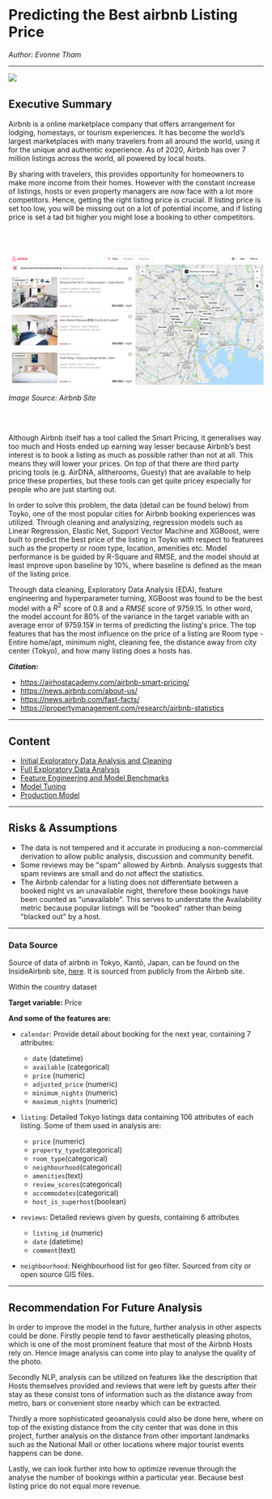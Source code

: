 # Predicting the Best airbnb Listing Price 

_Author: Evonne Tham_

---
![](https://assets.bwbx.io/images/users/iqjWHBFdfxIU/iKAhd1KFQDfw/v0/-1x-1.jpg)


## Executive Summary

Airbnb is a online marketplace company that offers arrangement for lodging, homestays, or tourism experiences. It has become the world’s largest marketplaces with many travelers from all around the world, using it for the unique and authentic experience. As of 2020, Airbnb has over 7 million listings across the world, all powered by local hosts.

By sharing with travelers, this provides opportunity for homeowners to make more income from their homes. However with the constant increase of listings, hosts or even property managers are now face with a lot more competitors. Hence, getting the right listing price is crucial. If listing price is set too low, you will be missing out on a lot of potential income, and if listing price is set a tad bit higher you might lose a booking to other competitors. 

<br>
<br>

![title](./image/airbnb_site.png)

_Image Source: Airbnb Site_

<br>
<br>


Although Airbnb itself has a tool called the Smart Pricing, it generalises way too much and Hosts ended up earning way lesser because Airbnb’s best interest is to book a listing as much as possible rather than not at all. This means they will lower your prices. On top of that there are third party pricing tools (e.g. AirDNA, alltherooms, Guesty) that are available to help price these properties, but these tools can get quite pricey especially for people who are just starting out. 

In order to solve this problem, the data (detail can be found below) from Toyko, one of the most popular cities for Airbnb booking experiences was utilized. Through cleaning and analysizing, regression models such as Linear Regression, Elastic Net, Support Vector Machine and XGBoost, were built to predict the best price of the listing in Toyko with respect to featurees such as the property or room type, location, amenities etc. Model performance is be guided by R-Square and RMSE, and the model should at least improve upon baseline by 10%, where baseline is defined as the mean of the listing price.

Through data cleaning, Exploratory Data Analysis (EDA), feature engineering and hyperparameter turning, XGBoost was found to be the best model with a $R^2$ score of 0.8 and a $RMSE$ score of 9759.15. In other word, the model account for 80% of the variance in the target variable with an average error of 9759.15¥ in terms of predicting the listing's price. The top features that has the most influence on the price of a listing are Room type - Entire home/apt, minimum night, cleaning fee, the distance away from city center (Tokyo), and how many listing does a hosts has. 

___Citation:___
- https://airhostacademy.com/airbnb-smart-pricing/
- https://news.airbnb.com/about-us/
- https://news.airbnb.com/fast-facts/
- https://ipropertymanagement.com/research/airbnb-statistics


---
## Content
- [Initial Exploratory Data Analysis and Cleaning](./codes/01_Data_Cleaning_and_EDA.ipynb)
- [Full Exploratory Data Analysis](./codes/02_Full_EDA.ipynb)
- [Feature Engineering and Model Benchmarks](./codes/03_Feature_Engineering_and_Model_Benchmarks.ipynb)
- [Model Tuning](./codes/04_Model_Tuning.ipynb)
- [Production Model](./codes/05_Production_Model.ipynb)

---
## Risks & Assumptions

- The data is not tempered and it accurate in producing a non-commercial derivation to allow public analysis, discussion and community benefit. 
- Some reviews may be "spam" allowed by Airbnb. Analysis suggests that spam reviews are small and do not affect the statistics.
- The Airbnb calendar for a listing does not differentiate between a booked night vs an unavailable night, therefore these bookings have been counted as "unavailable". This serves to understate the Availability metric because popular listings will be "booked" rather than being "blacked out" by a host.

---
### Data Source

Source of data of airbnb in Tokyo, Kantō, Japan, can be found on the InsideAirbnb site, [here](http://insideairbnb.com/get-the-data.html). 
It is sourced from publicly from the Airbnb site.

Within the country dataset 

**Target variable:** Price

**And some of the features are:** 

- `calendar`: Provide detail about booking for the next year, containing 7 attributes:
    - `date` (datetime)
    - `available` (categorical)
    - `price` (numeric)
    - `adjusted_price` (numeric)
    - `minimum_nights` (numeric)
    - `maximum_nights` (numeric)
    
    
- `listing`: Detailed Tokyo listings data containing 106 attributes of each listing. Some of them used in analysis are:
    - `price` (numeric)
    - `property_type`(categorical)
    - `room_type`(categorical)
    - `neighbourhood`(categorical)
    - `amenities`(text)
    - `review_scores`(categorical)
    - `accommodates`(categorical)
    - `host_is_superhost`(boolean)



- `reviews`: Detailed reviews given by guests, containing 6 attributes
    - `listing_id` (numeric)
    - `date` (datetime)
    - `comment`(text)


- `neighbourhood`: Neighbourhood list for geo filter. Sourced from city or open source GIS files.

---
## Recommendation For Future Analysis
In order to improve the model in the future, further analysis in other aspects could be done. Firstly people tend to favor aesthetically pleasing photos, which is one of the most prominent feature that most of the Airbnb Hosts rely on. Hence image analysis can come into play to analyse the quality of the photo.

Secondly NLP, analysis can be utilized on features like the description that Hosts themselves provided and reviews that were left by guests after their stay as these consist tons of information such as the distance away from metro, bars or convenient store nearby which can be extracted. 

Thirdly a more sophisticated geoanalysis could also be done here, where on top of the existing distance from the city center that was done in this project, further analysis on the distance from other important landmarks such as the National Mall or other locations where major tourist events happens can be done.

Lastly, we can look further into how to optimize revenue through the analyse the number of bookings within a particular year. Because best listing price do not equal more revenue. 